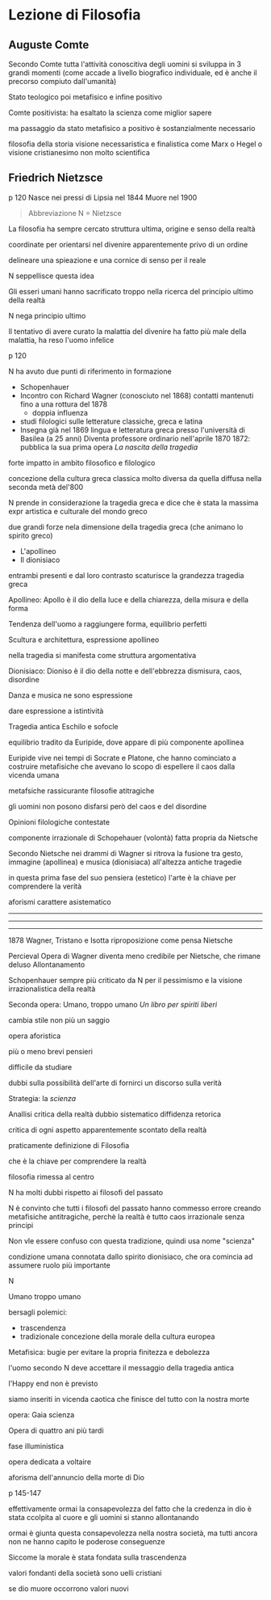 # Lezione di Filosofia 

## Auguste Comte
Secondo Comte tutta l'attività conoscitiva degli uomini si sviluppa in 3 grandi momenti (come accade a livello biografico individuale, ed è anche il precorso compiuto dall'umanità)


Stato teologico
poi metafisico
e infine positivo


Comte positivista: ha esaltato la scienza come miglior sapere


ma passaggio da stato metafisico a positivo è sostanzialmente necessario

filosofia della storia
visione necessaristica  e finalistica come Marx o Hegel o visione cristianesimo
non molto scientifica


## Friedrich Nietzsce

p 120
Nasce nei pressi di Lipsia nel 1844
Muore nel 1900


> Abbreviazione
> N = Nietzsce



La filosofia ha sempre cercato struttura ultima, origine e senso della realtà

coordinate per orientarsi nel divenire apparentemente privo di un ordine

delineare una spieazione e una cornice di senso per il reale


N seppellisce questa idea

Gli esseri umani hanno sacrificato troppo nella ricerca del principio ultimo della realtà


N nega principio ultimo

Il tentativo di avere curato la malattia del divenire ha fatto più male della malattia, ha reso l'uomo infelice

p 120

N ha avuto due punti di riferimento in formazione
* Schopenhauer
* Incontro con Richard Wagner (conosciuto nel 1868) contatti mantenuti fino a una rottura del 1878
	* doppia influenza
* studi filologici sulle letterature classiche, greca e latina
* Insegna già nel 1869 lingua e letteratura greca presso l'università  di Basilea (a 25 anni)
Diventa professore ordinario nell'aprile 1870
1872: pubblica la sua prima opera
_La nascita della tragedia_

forte impatto in ambito filosofico e filologico

concezione della cultura greca classica molto diversa da quella diffusa nella seconda metà del'800

N prende in considerazione la tragedia greca e dice che è stata la massima expr artistica e culturale del mondo greco

due grandi forze nela dimensione della tragedia greca (che animano lo spirito greco)
* L'apollineo
* Il dionisiaco


entrambi presenti e dal loro contrasto scaturisce la grandezza tragedia greca

Apollineo:
Apollo è il dio della luce e della chiarezza, della misura e della forma

Tendenza dell'uomo a raggiungere forma, equilibrio perfetti

Scultura e architettura, espressione apollineo

nella tragedia si manifesta come struttura argomentativa

Dionisiaco:
Dioniso è il dio della notte e dell'ebbrezza
dismisura, caos, disordine

Danza e musica ne sono espressione

dare espressione a istintività


Tragedia antica
Eschilo e sofocle

equilibrio tradito da Euripide, dove appare di più componente apollinea

Euripide vive nei tempi di Socrate e Platone, che hanno cominciato a costruire metafisiche che avevano lo scopo di espellere il caos dalla vicenda umana


metafsiche rassicurante
filosofie atitragiche

gli uomini non posono disfarsi però del caos e del disordine

Opinioni filologiche contestate


componente irrazionale di Schopehauer (volontà) fatta propria da Nietsche


Secondo Nietsche nei drammi di Wagner si ritrova la fusione tra gesto, immagine (apollinea) e musica (dionisiaca) all'altezza antiche tragedie


in questa prima fase del suo pensiera (estetico) l'arte è la chiave per comprendere la verità



aforismi
carattere asistematico

----
---
---
1878
Wagner, Tristano e Isotta
riproposizione come pensa Nietsche

Percieval
Opera di Wagner diventa meno credibile per Nietsche, che rimane deluso
Allontanamento

Schopenhauer sempre più criticato da N per il pessimismo e la visione irrazionalistica della realtà


Seconda opera:
Umano, troppo umano
_Un libro per spiriti liberi_

cambia stile 
non più un saggio

opera aforistica

più o meno brevi pensieri

difficile da studiare

dubbi sulla possibilità dell'arte di fornirci un discorso sulla verità 

Strategia: la _scienza_

Anallisi critica della realtà
dubbio sistematico 
diffidenza retorica

critica di ogni aspetto apparentemente scontato della realtà

praticamente definizione di  Filosofia 

che è la chiave per comprendere la realtà

filosofia rimessa al centro

N ha molti dubbi rispetto ai filosofi del passato

N è convinto che tutti i filosofi del passato hanno commesso errore creando metafisiche antitragiche, perchè la realtà è tutto caos irrazionale senza principi

Non vle essere confuso con questa tradizione, quindi  usa nome "scienza"

condizione umana connotata dallo spirito dionisiaco, che ora comincia ad assumere ruolo più importante


N 

Umano troppo umano

bersagli polemici:

* trascendenza
* tradizionale concezione della morale della cultura europea


Metafisica: bugie per evitare la propria finitezza e debolezza

l'uomo secondo N deve accettare il messaggio della tragedia antica

l'Happy end non è previsto


siamo inseriti in vicenda caotica che finisce del tutto con la nostra morte

opera: Gaia scienza

Opera di quattro ani più tardi

fase illuministica

opera dedicata  a voltaire

aforisma dell'annuncio della morte di Dio

p 145-147

effettivamente ormai la consapevolezza del fatto che la credenza in dio è stata ccolpita al cuore e gli uomini si stanno allontanando

ormai è giunta questa consapevolezza nella nostra società, ma tutti ancora non ne hanno capito le poderose conseguenze

Siccome la morale è stata fondata sulla trascendenza

valori fondanti della società sono uelli cristiani


se dio muore occorrono valori nuovi
<!--stackedit_data:
eyJoaXN0b3J5IjpbNTI2NTE2MTkxLDI1MTUyNDAzN119
-->